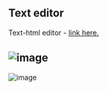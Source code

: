 ## Text editor 
Text-html editor - [link here.](https://bullavitaliy.github.io/Editor-1.0/)

![image](https://user-images.githubusercontent.com/47871151/153068480-535777fa-e864-4f48-ac99-1838231745b7.png)
-
![image](https://user-images.githubusercontent.com/47871151/153068484-66661432-8722-4243-9e10-0b7f583e67a6.png)


